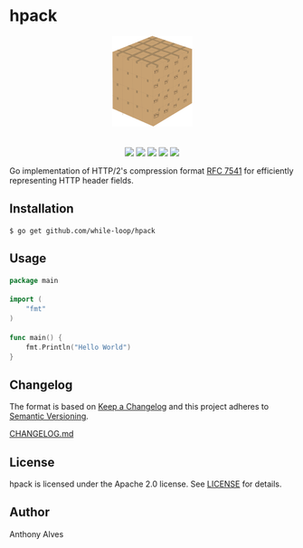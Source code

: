 hpack
=====

<p align="center">
  <img src="https://github.com/while-loop/hpack/blob/master/doc/box.png">
  <br><br><br>
  <a href="https://godoc.org/github.com/while-loop/hpack"><img src="https://img.shields.io/badge/godoc-reference-blue.svg?style=flat-square"></a>
  <a href="https://travis-ci.org/while-loop/hpack"><img src="https://img.shields.io/travis/while-loop/hpack.svg?style=flat-square"></a>
  <a href="https://github.com/while-loop/hpack/releases"><img src="https://img.shields.io/github/release/while-loop/hpack.svg?style=flat-square"></a>
  <a href="https://coveralls.io/github/while-loop/hpack"><img src="https://img.shields.io/coveralls/while-loop/hpack.svg?style=flat-square"></a>
  <a href="https://github.com/while-loop/hpack/blob/master/LICENSE"><img src="https://img.shields.io/badge/License-Apache%202.0-blue.svg?style=flat-square"></a>
</p>

Go implementation of HTTP/2's compression format [RFC 7541](https://tools.ietf.org/html/rfc7541) for efficiently representing HTTP header fields.

Installation
------------

```
$ go get github.com/while-loop/hpack
```

Usage
-----

```go
package main

import (
	"fmt"
)

func main() {
	fmt.Println("Hello World")
}
```

Changelog
---------

The format is based on [Keep a Changelog](http://keepachangelog.com/)
and this project adheres to [Semantic Versioning](http://semver.org/).

[CHANGELOG.md](https://github.com/while-loop/hpack/blob/master/CHANGELOG.md)

License
-------
hpack is licensed under the Apache 2.0 license. See
[LICENSE](https://github.com/while-loop/hpack/blob/master/LICENSE)
for details.

Author
------

Anthony Alves